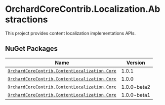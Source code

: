 # OrchardCoreContrib.Localization.Abstractions

This project provides content localization implementations APIs.

## NuGet Packages

| Name                                                                                                                                    | Version     |
|-----------------------------------------------------------------------------------------------------------------------------------------|-------------|
| [`OrchardCoreContrib.ContentLocalization.Core`](https://www.nuget.org/packages/OrchardCoreContrib.ContentLocalization.Core/1.0.1)		  | 1.0.1       |
| [`OrchardCoreContrib.ContentLocalization.Core`](https://www.nuget.org/packages/OrchardCoreContrib.ContentLocalization.Core/1.0.0)		  | 1.0.0       |
| [`OrchardCoreContrib.ContentLocalization.Core`](https://www.nuget.org/packages/OrchardCoreContrib.ContentLocalization.Core/1.0.0-beta2) | 1.0.0-beta2 |
| [`OrchardCoreContrib.ContentLocalization.Core`](https://www.nuget.org/packages/OrchardCoreContrib.ContentLocalization.Core/1.0.0-beta1) | 1.0.0-beta1 |
